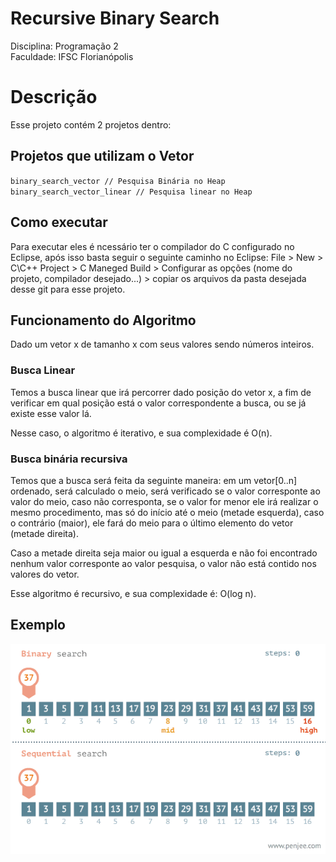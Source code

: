 # Recursive Binary Search
Disciplina: Programação 2 <br />
Faculdade: IFSC Florianópolis

# Descrição
Esse projeto contém 2 projetos dentro: <br />

## Projetos que utilizam o Vetor
`binary_search_vector // Pesquisa Binária no Heap` <br />
`binary_search_vector_linear // Pesquisa linear no Heap`

## Como executar
Para executar eles é ncessário ter o compilador do C configurado no Eclipse, após isso basta seguir o seguinte caminho no Eclipse: File > New > C\C++ Project > C Maneged Build > Configurar as opções (nome do projeto, compilador desejado...) > copiar os arquivos da pasta desejada desse git para esse projeto.

## Funcionamento do Algoritmo
Dado um vetor x de tamanho x com seus valores sendo números inteiros.
### Busca Linear
Temos a busca linear que irá percorrer dado posição do vetor x, a fim de verificar em qual posição está o valor correspondente a busca, ou se já existe esse valor lá. <br />

Nesse caso, o algoritmo é iterativo, e sua complexidade é O(n).

### Busca binária recursiva
Temos que a busca será feita da seguinte maneira: em um vetor[0..n] ordenado, será calculado o meio, será  verificado se o valor corresponte ao valor do meio, caso não corresponta, se o valor for menor ele irá realizar o mesmo procedimento, mas só do início até o meio (metade esquerda), caso o contrário (maior), ele fará do meio para o último elemento do vetor (metade direita). <br />

Caso a metade direita seja maior ou igual a esquerda e não foi encontrado nenhum valor corresponte ao valor pesquisa, o valor não está contido nos valores do vetor. <br />

Esse algoritmo é recursivo, e sua complexidade é: O(log n).

## Exemplo
![Comparação entre a busca linear e a busca binária](Extras/search.gif)